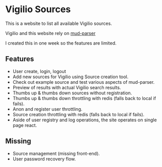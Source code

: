 
# Vigilio Sources

This is a website to list all available Vigilio sources. 

Vigilio and this website rely on [mud-parser](https://www.npmjs.com/package/mud-parser)

I created this in one week so the features are limited.

## Features

* User create, login, logout
* Add new sources for Vigilio using Source creation tool.
* Check out example source and test various aspects of mud-parser.
* Preview of results with actual Vigilio search results.
* Thumbs up & thumbs down sources without registration.
* Thumbs up & thumbs down throttling with redis (falls back to local if fails).
* Anon and register user throttling.
* Source creation throttling with redis (falls back to local if fails).
* Aside of user registry and log operations, the site operates on single page react.

## Missing

* Source management (missing front-end).
* User password recovery flow.
